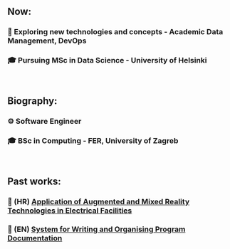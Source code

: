 <h2> Now: </h2>
<h3><span class="icon">🧪</span> Exploring new technologies and concepts - Academic Data Management, DevOps </h3>
<h3><span class="icon">🎓</span> Pursuing MSc in Data Science - University of Helsinki </h3>
<br>
<h2> Biography: </h2>
<h3><span class="icon">⚙️</span> Software Engineer </h3>
<h3><span class="icon">🎓</span> BSc in Computing - FER, University of Zagreb </h3>
<br>
<h2>Past works:</h2>
<h3><span class="icon">📄</span> (HR) <a href="https://apps.unizg.hr/rektorova-nagrada/javno/radovi/671/preuzmi">
    Application of Augmented and Mixed Reality Technologies in Electrical Facilities </a> </h3>
<h3><span class="icon">📄</span> (EN) <a
    href="https://github.com/franjurinec/documint/raw/main/extras/BSc%20Thesis.pdf">
    System for Writing and Organising Program Documentation </a> </h3>
